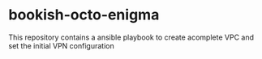 # bookish-octo-enigma

This repository contains a ansible playbook to create acomplete VPC and set the initial VPN configuration
